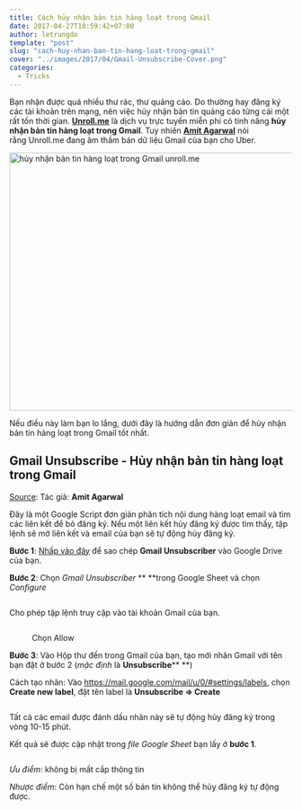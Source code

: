 ```yaml
---
title: Cách hủy nhận bản tin hàng loạt trong Gmail
date: 2017-04-27T18:59:42+07:00
author: letrungdo
template: "post"
slug: "cach-huy-nhan-ban-tin-hang-loat-trong-gmail"
cover: "../images/2017/04/Gmail-Unsubscribe-Cover.png"
categories:
  - Tricks
---
```

Bạn nhận được quá nhiều thư rác, thư quảng cáo. Do thường hay đăng ký các tài khoản trên mạng, nên việc hủy nhận bản tin quảng cáo từng cái một rất tốn thời gian. <a href="https://unroll.me/" target="_blank" rel="noopener noreferrer"><strong>Unroll.me</strong></a> là dịch vụ trực tuyến miễn phí có tính năng **hủy nhận bản tin hàng loạt trong Gmail**. Tuy nhiên <span class="FullNameGroup"><a href="https://twitter.com/labnol/status/856193422578679808" target="_blank" rel="noopener noreferrer"><strong class="fullname show-popup-with-id " data-aria-label-part="">Amit Agarwal</strong>‏</a> nói rằng </span>Unroll.me đang âm thầm bán dữ liệu Gmail của bạn cho Uber.

<img class="aligncenter wp-image-138 size-full" src="/media/2017/04/huy-nhan-ban-tin-hang-loat-gmail.png" alt="hủy nhận bản tin hàng loạt trong Gmail unroll.me" width="598" height="459" /> 

Nếu điều này làm bạn lo lắng, dưới đây là hướng dẫn đơn giản để hủy nhận bản tin hàng loạt trong Gmail tốt nhất.

## Gmail Unsubscribe - Hủy nhận bản tin hàng loạt trong Gmail

<a href="https://github.com/labnol/unsubscribe-gmail#640353x2x2r2u29484w2u274u284u203" target="_blank" rel="noopener noreferrer">Source</a>: Tác giả: **Amit Agarwal**

Đây là một Google Script đơn giản phân tích nội dung hàng loạt email và tìm các liên kết để bỏ đăng ký. Nếu một liên kết hủy đăng ký được tìm thấy, tập lệnh sẽ mở liên kết và email của bạn sẽ tự động hủy đăng ký.

**Bước 1**: <a href="https://docs.google.com/spreadsheets/d/18hVYvHMeM1R7a_leHxGGjp2qzgRSd_-o7HxTF4-CM70/copy" target="_blank" rel="nofollow noopener noreferrer">Nhấp vào đây</a> để sao chép **Gmail Unsubscriber** vào Google Drive của bạn.

**Bước 2**: Chọn _Gmail Unsubscriber_ ** **trong Google Sheet và chọn _Configure_

<img class="aligncenter size-full" src="/media/2017/04/Gmail-Unsubscriber.png" alt="" /> 

Cho phép tập lệnh truy cập vào tài khoản Gmail của bạn.<figure id="attachment_140" aria-describedby="caption-attachment-140" style="width: 602px" class="wp-caption aligncenter">

<img class="size-full" src="/media/2017/04/Gmail-Unsubscriber-Allow.png" alt="" /> <figcaption id="caption-attachment-140" class="wp-caption-text">Chọn Allow</figcaption></figure> 

**Bước 3**: Vào Hộp thư đến trong Gmail của bạn, tạo mới nhãn Gmail với tên bạn đặt ở bước 2 (_mặc định_ là **Unsubscribe**** **)

Cách tạo nhãn: Vào <a href="https://mail.google.com/mail/u/0/#settings/labels" target="_blank" rel="noopener noreferrer">https://mail.google.com/mail/u/0/#settings/labels</a>, chọn **Create new label**, đặt tên label là **Unsubscribe => Create**

<img class="aligncenter size-full" src="/media/2017/04/Create-new-label.png" alt="" /> 

Tất cả các email được đánh dấu nhãn này sẽ tự động hủy đăng ký trong vòng 10-15 phút.

Kết quả sẽ được cập nhật trong _file Google Sheet_ bạn lấy ở **bước 1**.

<img class="aligncenter size-full" src="/media/2017/04/gmail-unsubscriber-kq.png" alt="" /> 

_Ưu điểm_: không bị mất cắp thông tin

_Nhược điểm_: Còn hạn chế một số bản tin không thể hủy đăng ký tự động được.